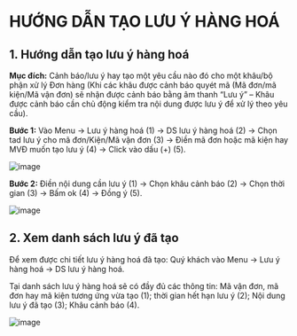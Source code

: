 # **HƯỚNG DẪN TẠO LƯU Ý HÀNG HOÁ**

## **1. Hướng dẫn tạo lưu ý hàng hoá**

**Mục đích:** Cảnh báo/lưu ý hay tạo một yêu cầu nào đó cho một khâu/bộ phận xử lý Đơn hàng \(Khi các khâu được cảnh báo quyét mã \(Mã đơn/mã kiện/Mã vận đơn\) sẽ nhận được cảnh báo bằng âm thanh “Lưu ý” – Khâu được cảnh báo cần chủ động kiểm tra nội dung được lưu ý để xử lý theo yêu cầu\).

**Bước 1:** Vào Menu -&gt; Lưu ý hàng hoá \(1\) -&gt; DS lưu ý hàng hoá \(2\) -&gt; Chọn tad lưu ý cho mã đơn/Kiện/Mã vận đơn \(3\) -&gt; Điền mã đơn hoặc mã kiện hay MVĐ muốn tạo lưu ý \(4\) -&gt; Click vào dấu \(+\) \(5\).

![image](https://user-images.githubusercontent.com/85599407/128456517-c5d0ad00-5e4b-4ee4-a58d-6cfce136fb5b.png)

**Bước 2:** Điền nội dung cần lưu ý \(1\) -&gt; Chọn khâu cảnh báo \(2\) -&gt; Chọn thời gian \(3\) -&gt; Bấm ok \(4\) -&gt; Đồng ý \(5\).

![image](https://user-images.githubusercontent.com/85599407/128456538-6a4491a8-2f02-4a88-bfa8-ebdb8af21f32.png)

## **2. Xem danh sách lưu ý đã tạo**

Để xem được chi tiết lưu ý hàng hoá đã tạo: Quý khách vào Menu -&gt; Lưu ý hàng hoá -&gt; DS lưu ý hàng hoá.

Tại danh sách lưu ý hàng hoá sẽ có đầy đủ các thông tin: Mã vận đơn, mã đơn hay mã kiện tương ứng vừa tạo \(1\); thời gian hết hạn lưu ý \(2\); Nội dung lưu ý đã tạo \(3\); Khâu cảnh báo \(4\).

![image](https://user-images.githubusercontent.com/85599407/128456556-60f53989-3597-4978-8d4c-ba4f420e435f.png)

